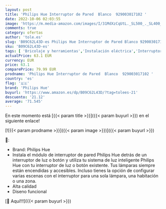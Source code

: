 ```yaml
---
layout: post
title: 'Philips Hue Interruptor de Pared  Blanco  929003017102 '
date: 2022-10-06 02:03:55
image: 'https://m.media-amazon.com/images/I/31MdXzCqUtL._SL500_._SL400_.jpg'
comments: true
category: ofertas
author: 'tole.es'
slug: 'B09C62L43D-es Philips Hue Interruptor de Pared Blanco 929003017102'
sku: 'B09C62L43D-es'
tags: [ 'Bricolaje y herramientas','Instalación eléctrica','Interruptores y reguladores de luz','Reguladores de intensidad','hue','philips','philips hue','🇪🇸', ]
actualPrice: 63.1 EUR
currency: EUR
price: 63.1
comparePrice: 79.99 EUR
prodname: 'Philips Hue Interruptor de Pared  Blanco  929003017102 '
country: 'es'
flag: '🇪🇸'
brand: 'Philips Hue'
buyurl: 'https://www.amazon.es/dp/B09C62L43D/?tag=tolees-21'
descuento: '21.12'
average: '71.545'
---
```


En este momento está [{{< param title >}}]({{< param buyurl >}}) en el siguiente enlace!

[![{{< param prodname >}}]({{< param image >}})]({{< param buyurl >}})

🔎:

- Brand: Philips Hue
- Instala el módulo de interruptor de pared Philips Hue detrás de un interruptor de luz o botón y utiliza tu sistema de luz inteligente Philips Hue con tu interruptor de luz o botón existente. Tus lámparas siempre están encendidas y accesibles. Incluso tienes la opción de configurar varias escenas con el interruptor para una sola lámpara, una habitación o una zona.
- Alta calidad
- Diseno funcional

[🛒 Aquí!!!]({{< param buyurl >}})
